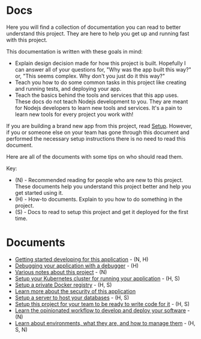 # Docs

Here you will find a collection of documentation you can read to better understand this project. They are here to help you get up and running fast with this project.

This documentation is written with these goals in mind:

- Explain design decision made for how this project is built. Hopefully I can answer all of your questions for, "Why was the app built this way?" or, "This seems complex. Why don't you just do it this way?"
- Teach you how to do some common tasks in this project like creating and running tests, and deploying your app.
- Teach the basics behind the tools and services that this app uses. These docs do not teach Nodejs development to you. They are meant for Nodejs developers to learn new tools and services. It's a pain to learn new tools for every project you work with!

If you are building a brand new app from this project, read [Setup](SETUP.md). However, if you or someone else on your team has gone through this document and performed the necessary setup instructions there is no need to read this document.

Here are all of the documents with some tips on who should read them.

Key:

- (N) - Recommended reading for people who are new to this project. These documents help you understand this project better and help you get started using it.
- (H) - How-to documents. Explain to you how to do something in the project.
- (S) - Docs to read to setup this project and get it deployed for the first time. 

# Documents

- [Getting started developing for this application](DEV.md) - (N, H)
- [Debugging your application with a debugger](DEBUG.md) - (H)
- [Various notes about this project](NOTES.md) - (N)
- [Setup your Kubernetes cluster for running your application](K8S.md) - (H, S)
- [Setup a private Docker registry](PRIVATE_DOCKER_REGISTRY.md) - (H, S)
- [Learn more about the security of this application](SECURITY.md) 
- [Setup a server to host your databases](SERVER.md) - (H, S)
- [Setup this project for your team to be ready to write code for it](SETUP.md) - (H, S)
- [Learn the opinionated workflow to develop and deploy your software](WORKFLOW.md) - (N)
- [Learn about environments, what they are, and how to manage them](ENV.md) - (H, S, N)
